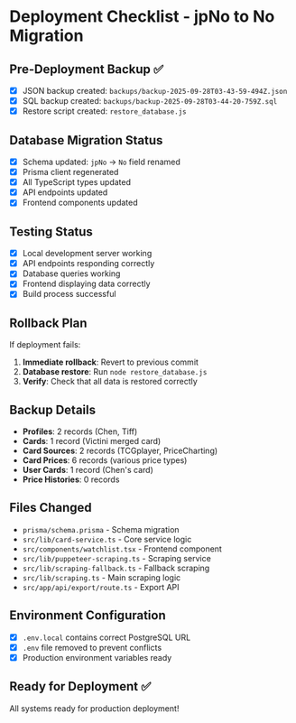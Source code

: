 # Deployment Checklist - jpNo to No Migration

## Pre-Deployment Backup ✅
- [x] JSON backup created: `backups/backup-2025-09-28T03-43-59-494Z.json`
- [x] SQL backup created: `backups/backup-2025-09-28T03-44-20-759Z.sql`
- [x] Restore script created: `restore_database.js`

## Database Migration Status
- [x] Schema updated: `jpNo` → `No` field renamed
- [x] Prisma client regenerated
- [x] All TypeScript types updated
- [x] API endpoints updated
- [x] Frontend components updated

## Testing Status
- [x] Local development server working
- [x] API endpoints responding correctly
- [x] Database queries working
- [x] Frontend displaying data correctly
- [x] Build process successful

## Rollback Plan
If deployment fails:
1. **Immediate rollback**: Revert to previous commit
2. **Database restore**: Run `node restore_database.js`
3. **Verify**: Check that all data is restored correctly

## Backup Details
- **Profiles**: 2 records (Chen, Tiff)
- **Cards**: 1 record (Victini merged card)
- **Card Sources**: 2 records (TCGplayer, PriceCharting)
- **Card Prices**: 6 records (various price types)
- **User Cards**: 1 record (Chen's card)
- **Price Histories**: 0 records

## Files Changed
- `prisma/schema.prisma` - Schema migration
- `src/lib/card-service.ts` - Core service logic
- `src/components/watchlist.tsx` - Frontend component
- `src/lib/puppeteer-scraping.ts` - Scraping service
- `src/lib/scraping-fallback.ts` - Fallback scraping
- `src/lib/scraping.ts` - Main scraping logic
- `src/app/api/export/route.ts` - Export API

## Environment Configuration
- [x] `.env.local` contains correct PostgreSQL URL
- [x] `.env` file removed to prevent conflicts
- [x] Production environment variables ready

## Ready for Deployment ✅
All systems ready for production deployment!

